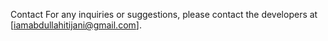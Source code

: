 
Contact
For any inquiries or suggestions, please contact the developers at [iamabdullahitijani@gmail.com].